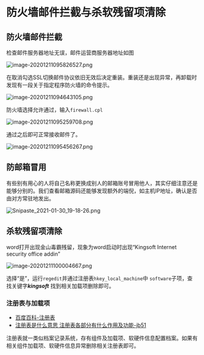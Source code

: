 # 防火墙邮件拦截与杀软残留项清除

## 防火墙邮件拦截

检查邮件服务器地址无误，邮件运营商服务器地址如图

![image-20201211095826527.png](https://i.loli.net/2020/12/11/YMTcCpUqZehwykd.png)



在取消勾选SSL切换邮件协议依旧无效后决定重装。重装还是出现异常，再卸载时发现有一段关于指定程序防火墙的命令提示。

![image-20201211094643105.png](https://i.loli.net/2020/12/11/hoZEABmzDfre7Tx.png)

防火墙选择允许通过，输入`firewall.cpl`

![image-20201211095259708.png](https://i.loli.net/2020/12/11/wKJmGRYvgtkMEun.png)

通过之后即可正常接收邮件了。

![image-20201211095456267.png](https://i.loli.net/2020/12/11/zrCRWf6vqs8Sdtx.png)

## 防邮箱冒用

有些别有用心的人将自己名称更换成别人的邮箱账号冒用他人，其实仔细注意还是能够分别的。我们查看邮箱源码还能够发现额外的端倪，如主机IP地址，确认是否由对方常驻地发出。

![Snipaste_2021-01-30_19-18-26.png](https://i.loli.net/2021/01/30/VM3jPrCbcuBS1qv.png)

## 杀软残留项清除

word打开出现金山毒霸残留，现象为word启动时出现“Kingsoft Internet security office addin”

![image-20201211100004667.png](https://i.loli.net/2020/12/11/XPzN6f8bOElQmtA.png)

选择“是”，运行`regedit`并通过注册表`hkey_local_machine`中 `software`子项，查找关键字***kingsoft*** 找到相关加载项删除即可。

### 注册表与加载项

* [百度百科-注册表](https://baike.baidu.com/item/%E6%B3%A8%E5%86%8C%E8%A1%A8%E7%BC%96%E8%BE%91%E5%99%A8/501083?fr=aladdin)
* [注册表是什么意思 注册表各部分有什么作用及功能-jb51](https://www.jb51.net/diannaojichu/172234.html)

注册表就一类似档案记录系统，存有组件及加载项、软硬件信息配置档案。如果有相关组件加载项、软硬件信息异常删除相关注册表即可。